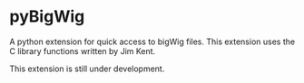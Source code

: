 # pyBigWig
A python extension for quick access to bigWig files. This extension uses the C library functions written by Jim Kent.

This extension is still under development.
